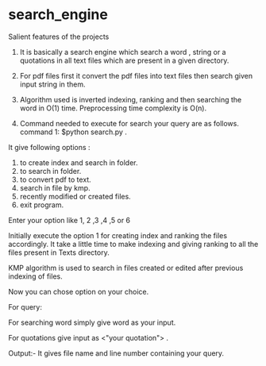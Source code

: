 # search_engine

Salient features of the projects
1. It is basically a search engine which search 
 a word , string or a quotations in all text files
 which are present in a given directory.


2. For pdf files first it convert the pdf files into text files then search given input string in them.

3. Algorithm used is inverted indexing, ranking and then searching
the word in O(1) time.
Preprocessing time complexity is O(n).

4. Command needed to execute for search your query are as follows.
  command 1:   $python search.py .
  
It give following options :
1) to create index and search in folder.
2) to search in folder.
3) to convert pdf to text.
4) search in file by kmp.
5) recently modified or created files.
6) exit program.

Enter your option like 1, 2 ,3 ,4 ,5 or 6

Initially execute the option 1 for creating index and ranking the files accordingly.
It take a little time to make indexing and giving ranking to all the files present in Texts directory.

KMP algorithm is used to search in files created or edited after previous indexing of files.

Now you can chose option on your choice.

For query:

For searching word simply give word as your input.

For quotations give input as <"your quotation"> .

Output:-
It gives file name and line number containing your query.

     



 
